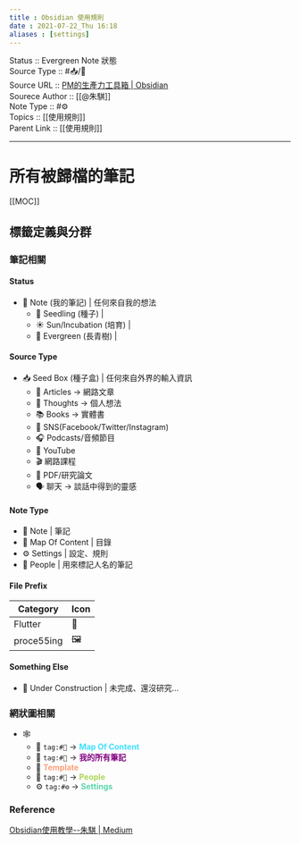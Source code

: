 ```yaml
---
title : Obsidian 使用規則
date : 2021-07-22_Thu 16:18
aliases : [settings]
---
```

Status :: Evergreen Note 狀態<br>
Source Type :: #📥/📄 <br>
Source URL :: [PM的生產力工具箱 | Obsidian](https://medium.com/pm%E7%9A%84%E7%94%9F%E7%94%A2%E5%8A%9B%E5%B7%A5%E5%85%B7%E7%AE%B1/tagged/obsidian)<br>
Sourece Author :: [[@朱騏]]<br>
Note Type :: #⚙️ <br>
Topics :: [[使用規則]]<br>
Parent Link :: [[使用規則]]<br>

---
# 所有被歸檔的筆記
[[MOC]]

## 標籤定義與分群
### 筆記相關
#### Status
- 📝 Note (我的筆記) | 任何來自我的想法
	- 🌱 Seedling (種子) |
	- ☀️ Sun/Incubation (培育) |
	- 🌲 Evergreen (長青樹) |

#### Source Type
- 📥 Seed Box (種子盒) | 任何來自外界的輸入資訊
	- 📄 Articles -> 網路文章
	- 💭 Thoughts -> 個人想法
	- 📚️ Books -> 實體書
	- 📮 SNS(Facebook/Twitter/Instagram)
	- 🎧️ Podcasts/音頻節目
	- 📼 YouTube
	- 🎬 網路課程
	- 📜️ PDF/研究論文
	- 🗣 聊天 -> 談話中得到的靈感

#### Note Type
- 📝 Note | 筆記
- 📘 Map Of Content | 目錄
- ⚙️ Settings | 設定、規則
- 👨 People | 用來標記人名的筆記

#### File Prefix
| Category   | Icon |
| ---------- | ---- |
| Flutter    | 🍃   |
| proce55ing | 🖼️   | 

#### Something Else
- 🚧 Under Construction | 未完成、還沒研究…

### 網狀圖相關
- 🕸️
	- 📘 `tag:#📘` -> <strong style="color: rgb(64,224,255)">Map Of Content</strong>
	- 📝 `tag:#📝` -> <strong style="color: rgb(128,0,128)">我的所有筆記</strong>
	- 🔲 <strong style="color: rgb(255,160,122)">Template</strong>
	- 👨 `tag:#👨` -> <strong style="color: rgb(173,214,92)">People</strong>
	- ⚙️ `tag:#⚙️` -> <strong style="color: rgb(92,214,173)">Settings</strong>

### Reference
[Obsidian使用教學--朱騏 | Medium](https://medium.com/pm%E7%9A%84%E7%94%9F%E7%94%A2%E5%8A%9B%E5%B7%A5%E5%85%B7%E7%AE%B1/tagged/obsidian)